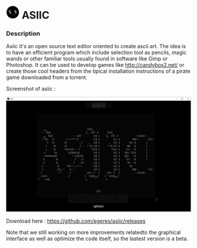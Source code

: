 # ![](https://github.com/egeres/asiic/blob/master/asiic_resources/asiic_logo_small_b.png) ASIIC

### Description
Asiic it's an open source text editor oriented to create ascii art. The idea is to have an efficient program which include selection tool as pencils, magic wands or other familiar tools usually found in software like Gimp or Photoshop. It can be used to develop games like http://candybox2.net/ or create those cool headers from the tipical installation instructions of a pirate game downloaded from a torrent.

Screenshot of asiic :

![](https://github.com/egeres/asiic/blob/master/asiic_resources/asiic_screenshot_0.3.0.png)

Download here : https://github.com/egeres/asiic/releases

Note that we still working on more improvements relatedto the graphical interface as well as optimize the code itself, so the lastest version is a beta.
